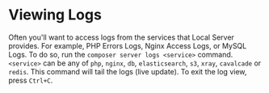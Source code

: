 # Viewing Logs

Often you'll want to access logs from the services that Local Server provides. For example, PHP Errors Logs, Nginx Access Logs, or MySQL Logs. To do so, run the `composer server logs <service>` command. `<service>` can be any of `php`, `nginx`, `db`, `elasticsearch`, `s3`, `xray`, `cavalcade` or `redis`. This command will tail the logs (live update). To exit the log view, press `Ctrl+C`.
